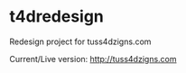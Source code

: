 t4dredesign
===========

Redesign project for tuss4dzigns.com

Current/Live version: http://tuss4dzigns.com
